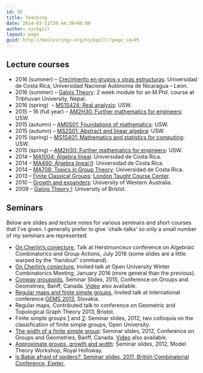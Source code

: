 ```yaml
---
id: 95
title: Teaching
date: 2014-03-11T20:44:38+00:00
author: nickgill
layout: page
guid: http://boolesrings.org/nickgill/?page_id=95
---
```

## Lecture courses

  * 2016 (summer) &#8211; [Crecimiento en grupos y otras estructuras](/2016/07/19/crecimiento-en-grupos-y-otras-estructuras/): Universidad de Costa Rica, Universidad Nacional Autònoma de Nicaragua &#8211; Leon.
  * 2016 (summer) &#8211; [Galois Theory](http://www.rnta.eu/nap/): 2 week module for an M.Phil. course at Tribhuvan University, Nepal.
  * 2016 (spring)  &#8211; [MS1S424: Real analysis](https://icis.southwales.ac.uk/studentmodules/10232/studentmodulespecifications): USW.
  * 2015 &#8211; 16 (full year) &#8211; [AM2H30: Further mathematics for engineers](https://icis.southwales.ac.uk/studentmodules/101/studentmodulespecifications): USW.
  * 2015 (autumn) &#8211; [AM0S01: Foundations of mathematics](https://icis.southwales.ac.uk/studentmodules/8268/studentmodulespecifications): USW.
  * 2015 (autumn) &#8211; [MS2S01: Abstract and linear algebra](https://icis.southwales.ac.uk/studentmodules/8362/studentmodulespecifications): USW.
  * 2015 (spring) &#8211; [MS1S401: Mathematics and statistics for computing](https://icis.southwales.ac.uk/studentmodules/1676/studentmodulespecifications): USW.
  * 2015 (spring) &#8211; [AM2H30: Further mathematics for engineers](https://icis.southwales.ac.uk/studentmodules/101/studentmodulespecifications): USW.
  * 2014 &#8211; [MA1004: Álgebra lineal](http://boolesrings.org/nickgill/2014/07/29/ma1004-algebra-lineal/): Universidad de Costa Rica.
  * 2014 &#8211; [MA460: Álgebra lineal II](http://boolesrings.org/nickgill/2014/05/22/algebra-lineal-ii/): Universidad de Costa Rica.
  * 2014 &#8211; [MA708: Topics in Group Theory](http://boolesrings.org/nickgill/2014/03/11/topics-in-group-theory/): Universidad de Costa Rica.
  * 2013 &#8211; [Finite Classical Groups](http://boolesrings.org/nickgill/?p=97): [London Taught Course Center](http://www.ltcc.ac.uk/).
  * 2010 &#8211; [Growth and expanders](http://boolesrings.org/nickgill/?p=101): University of Western Australia.
  * 2009 &#8211; [Galois Theory I](http://boolesrings.org/nickgill/?p=104): University of Bristol.

## Seminars

Below are slides and lecture notes for various seminars and short courses that I&#8217;ve given. I generally prefer to give \`chalk-talks&#8217; so only a small number of my seminars are represented.

  * [On Cherlin&#8217;s conjecture](http://boolesrings.org/nickgill/files/2016/07/cherlin_herst.pdf), Talk at Herstmonceux conference on Algebraic Combinatorics and Group Actions, July 2016 (some slides are a little warped by the &#8220;handout&#8221; command).
  * [On Cherlin&#8217;s conjecture](http://boolesrings.org/nickgill/files/2016/04/cherlin.pdf), Invited talk at Open University Winter Combinatorics Meeting, January 2016 (more general than the previous).
  * [Conway groupoids](http://boolesrings.org/nickgill/files/2016/04/groupoids.pdf), Seminar Slides, 2015, Conference on Groups and Geometries, Banff, Canada. [Video](https://www.birs.ca/events/2015/5-day-workshops/15w5017/videos/watch/201505071749-Gill.html) also available.
  * [Regular maps and finite simple groups](regularmaps.pdf), Invited talk at international conference [GEMS 2013](http://univac.savbb.sk:8080/gems13/), Slovakia.
  * <a>Regular maps</a>, Contributed talk to conference on Geometric and Topological Graph Theory 2013, Bristol.
  * Finite simple groups [1](fg1.pdf) and [2](fg2.pdf): Seminar slides, 2012, two colloquia on the classification of finite simple groups, Open University.
  * [The width of a finite simple group](Banfftalk.pdf): Seminar slides, 2012, Conference on Groups and Geometries, Banff, Canada. [Video](http://www.birs.ca/events/2012/5-day-workshops/12w5034/videos/watch/201209050941-Gill.mp4) also available.
  * [Approximate groups, growth and width](modeltalk.pdf): Seminar slides, 2012, Model Theory Workshop, Royal Holloway.
  * [Is Babai afraid of spiders?: Seminar slides, 2011, British Combinatorial Conference, Exeter.](spidertalk2.pdf)
